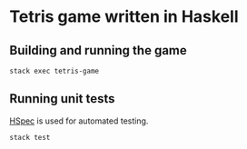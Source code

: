 # Tetris game written in Haskell

## Building and running the game

	stack exec tetris-game

## Running unit tests
[HSpec](http://hspec.github.io/) is used for automated testing.

	stack test